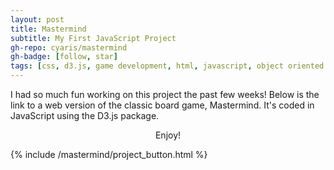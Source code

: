 ```yaml
---
layout: post
title: Mastermind
subtitle: My First JavaScript Project
gh-repo: cyaris/mastermind
gh-badge: [follow, star]
tags: [css, d3.js, game development, html, javascript, object oriented programming, web development]
---
```


I had so much fun working on this project the past few weeks! Below is the link to a web version of the classic board game, Mastermind. It's coded in JavaScript using the D3.js package.<br><center>Enjoy!</center>

{% include /mastermind/project_button.html %}

